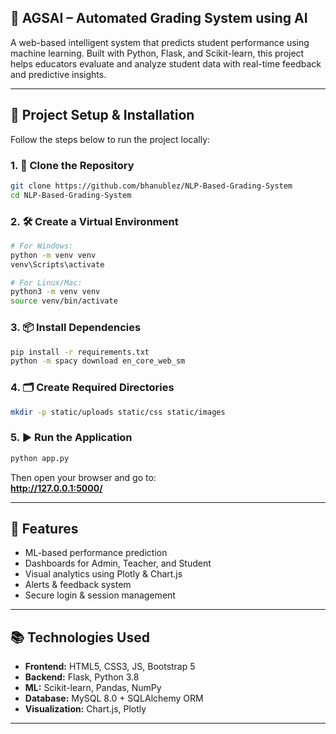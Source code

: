 ## 🧠 AGSAI – Automated Grading System using AI

A web-based intelligent system that predicts student performance using machine learning. Built with Python, Flask, and Scikit-learn, this project helps educators evaluate and analyze student data with real-time feedback and predictive insights.

---

## 🚀 Project Setup & Installation

Follow the steps below to run the project locally:

### 1. 📁 Clone the Repository
```bash
git clone https://github.com/bhanublez/NLP-Based-Grading-System
cd NLP-Based-Grading-System
```

### 2. 🛠️ Create a Virtual Environment
```bash
# For Windows:
python -m venv venv
venv\Scripts\activate

# For Linux/Mac:
python3 -m venv venv
source venv/bin/activate
```

### 3. 📦 Install Dependencies
```bash
pip install -r requirements.txt
python -m spacy download en_core_web_sm
```

### 4. 🗂️ Create Required Directories
```bash
mkdir -p static/uploads static/css static/images
```

### 5. ▶️ Run the Application
```bash
python app.py
```

Then open your browser and go to:  
**http://127.0.0.1:5000/**

---

## 📌 Features

- ML-based performance prediction
- Dashboards for Admin, Teacher, and Student
- Visual analytics using Plotly & Chart.js
- Alerts & feedback system
- Secure login & session management

---

## 📚 Technologies Used

- **Frontend:** HTML5, CSS3, JS, Bootstrap 5
- **Backend:** Flask, Python 3.8
- **ML:** Scikit-learn, Pandas, NumPy
- **Database:** MySQL 8.0 + SQLAlchemy ORM
- **Visualization:** Chart.js, Plotly

---
